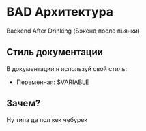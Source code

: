 # BAD Архитектура

Backend After Drinking (Бэкенд после пьянки)

## Стиль документации

В документации я используй свой стиль:

- Переменная: $VARIABLE

## Зачем?

Ну типа да лол кек чебурек
